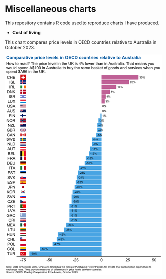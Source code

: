 # Miscellaneous charts
This repository contains R code used to reproduce charts I have produced.

- **Cost of living** 

This chart compares price levels in OECD countries relative to Australia in October 2023.

![](https://github.com/andybridger/charts/blob/main/chartcpl2.png?raw=true)
